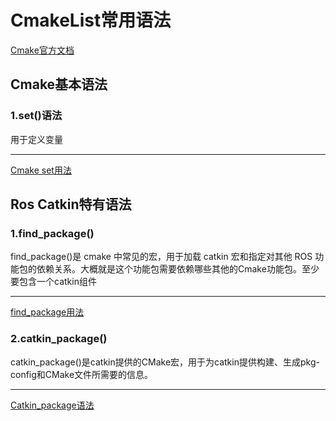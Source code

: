 # CmakeList常用语法  
[Cmake官方文档](https://cmake.org/cmake/help/v3.16/index.html)
## Cmake基本语法  
### 1.set()语法  
用于定义变量  
***
[Cmake set用法](https://blog.csdn.net/Calvin_zhou/article/details/104060927)
## Ros Catkin特有语法  
### 1.find_package() 
find_package()是 cmake 中常见的宏，用于加载 catkin 宏和指定对其他 ROS 功能包的依赖关系。大概就是这个功能包需要依赖哪些其他的Cmake功能包。至少要包含一个catkin组件   
***
[find_package用法](https://blog.csdn.net/lcc816/article/details/82949880)
### 2.catkin_package()  
catkin_package()是catkin提供的CMake宏，用于为catkin提供构建、生成pkg-config和CMake文件所需要的信息。
***
[Catkin_package语法](https://zhuanlan.zhihu.com/p/299148013)

